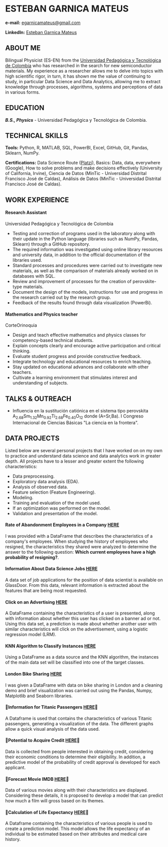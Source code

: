 # ESTEBAN GARNICA MATEUS 

**e-mail:** <egarnicamateus@gmail.com>

**LinkedIn:** [Esteban Garnica Mateus](https://www.linkedin.com/in/esteban-garnica-mateus/)

## ABOUT ME

Bilingual Physicist (ES-EN) from the [Universidad Pedagógica y Tecnológica de Colombia](https://www.uptc.edu.co/sitio) who has researched in the search for new semiconductor materials. My experience as a researcher allows me to delve into topics with high scientific rigor, in turn, it has shown me the value of continuing to study, in particular Data Science and Data Analytics, allowing me to extract knowledge through processes, algorithms, systems and perceptions of data in various forms.

## EDUCATION 

***B.S., Physics*** - Universidad Pedagógica y Tecnológica de Colombia.

## TECHNICAL SKILLS

**Tools:** Python, R, MATLAB, SQL, PowerBI, Excel, GitHub, Git, Pandas, Sklearn, NumPy.

**Certifications:** Data Science Route ([Platzi](https://platzi.com/)), Basics: Data, data, everywhere (Google), How to solve problems and make decisions effectively (University of California, Irvine), Ciencia de Datos (MinTic - Universidad Distrital Francisco José de Caldas), Análisis de Datos (MinTic - Universidad Distrital Francisco José de Caldas).

## WORK EXPERIENCE

#### **Research Assistant**
Universidad Pedagógica y Tecnológica de Colombia

+ Testing and correction of programs used in the laboratory along with their update in the Python language (libraries such as NumPy, Pandas, Sklearn) through a GitHub repository.
+	The required information was investigated using online library resources and university data, in addition to the official documentation of the libraries used.
+	Standard processes and procedures were carried out to investigate new materials, as well as the comparison of materials already worked on in databases with SQL.
+	Review and improvement of processes for the creation of perovskite-type materials.
+	Document the design of the models, instructions for use and progress in the research carried out by the research group.
+	Feedback of the results found through data visualization (PowerBi).

#### **Mathematics and Physics teacher**
CorteOrinoquia
+	Design and teach effective mathematics and physics classes for competency-based technical students.
+	Explain concepts clearly and encourage active participation and critical thinking.
+	Evaluate student progress and provide constructive feedback.
+	Integrate technology and educational resources to enrich teaching.
+	Stay updated on educational advances and collaborate with other teachers.
+	Cultivate a learning environment that stimulates interest and understanding of subjects.

## TALKS & OUTREACH
+ Influencia en la sustitución catiónica en el sistema tipo perovskita A<sub>2.68</sub>Sm<sub>1.32</sub>Mn<sub>0.92</sub>Ti<sub>2.68</sub>Fe<sub>0.40</sub>O<sub>12</sub> donde (A=Sr,Ba). I Congreso Internacional de Ciencias Básicas "La ciencia en la frontera".

## DATA PROJECTS

Listed below are several personal projects that I have worked on on my own to practice and understand data science and data analytics work in greater depth. All projects have to a lesser and greater extent the following characteristics:

+ Data preprocessing.
+ Exploratory data analysis (EDA).
+ Analysis of observed data.
+ Feature selection (Feature Engineering).
+ Modeling.
+ Training and evaluation of the model used.
+ If an optimization was performed on the model.
+ Validation and presentation of the model.

#### Rate of Abandonment Employees in a Company [HERE](https://github.com/EstebanGarnicaMateus/EstebanGarnicaMateus.github.io/blob/main/Projects/Abandonment_Employees/Abandonment_employees.ipynb)

I was provided with a DataFrame that describes the characteristics of a company's employees. When studying the history of employees who resigned, the characteristics they shared were analyzed to determine the answer to the following question: __Which current employees have a high probability of resigning?__.

#### Information About Data Science Jobs [HERE](https://github.com/EstebanGarnicaMateus/EstebanGarnicaMateus.github.io/blob/main/Projects/Glassdoor_Data_Jobs/DS_glassdoor.ipynb)

A data set of job applications for the position of data scientist is available on GlassDoor. From this data, relevant information is extracted about the features that are being most requested.

#### Click on an Advertising [HERE](https://github.com/EstebanGarnicaMateus/EstebanGarnicaMateus.github.io/blob/main/Projects/Advertaising/ML_LR_microproject.ipynb)

A DataFrame containing the characteristics of a user is presented, along with information about whether this user has clicked on a banner ad or not. Using this data set, a prediction is made about whether another user with similar characteristics will click on the advertisement, using a logistic regression model (LRM).

#### KNN Algorithm to Classify Instances [HERE](https://github.com/EstebanGarnicaMateus/EstebanGarnicaMateus.github.io/blob/main/Projects/KNN/ML_KNN_microproject.ipynb)

Using a DataFrame as a data source and the KNN algorithm, the instances of the main data set will be classified into one of the target classes.

#### London Bike Sharing [HERE](https://github.com/EstebanGarnicaMateus/EstebanGarnicaMateus.github.io/blob/main/Projects/Bike_Sharing_London/Bike_sharing.ipynb)

I was given a DataFrame with data on bike sharing in London and a cleaning demo and brief visualization was carried out using the Pandas, Numpy, Matplotlib and Seaborn libraries.

#### 🚧Information for Titanic Passengers [HERE](https://github.com/EstebanGarnicaMateus/EstebanGarnicaMateus.github.io/blob/main/Projects/Titanic/Titanic.ipynb)🚧

A Dataframe is used that contains the characteristics of various Titanic passengers, generating a visualization of the data. The different graphs allow a quick visual analysis of the data used.

#### 🚧Potential to Acquire Credit [HERE](https://github.com/EstebanGarnicaMateus/EstebanGarnicaMateus.github.io/blob/main/Projects/Credit_Bank_Potential/Credit_bank.ipynb)🚧

Data is collected from people interested in obtaining credit, considering their economic conditions to determine their eligibility. In addition, a predictive model of the probability of credit approval is developed for each applicant.

#### 🚧Forecast Movie IMDB [HERE](https://github.com/EstebanGarnicaMateus/EstebanGarnicaMateus.github.io/blob/main/Projects/Forecast_IMDB/Forecast_ML.ipynb)🚧

Data of various movies along with their characteristics are displayed. Considering these details, it is proposed to develop a model that can predict how much a film will gross based on its themes.

#### 🚧Calculation of Life Expectancy [HERE](https://github.com/EstebanGarnicaMateus/EstebanGarnicaMateus.github.io/blob/main/Projects/Life_Expectancy/Life_expectancy.ipynb)🚧

A Dataframe containing the characteristics of various people is used to create a prediction model. This model allows the life expectancy of an individual to be estimated based on their attributes and medical care history.
